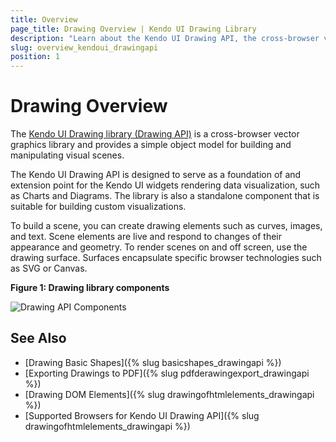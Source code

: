 ```yaml
---
title: Overview
page_title: Drawing Overview | Kendo UI Drawing Library
description: "Learn about the Kendo UI Drawing API, the cross-browser vector graphics library of the framework."
slug: overview_kendoui_drawingapi
position: 1
---
```


# Drawing Overview

The [Kendo UI Drawing library (Drawing API)](http://demos.telerik.com/kendo-ui/drawing/index) is a cross-browser vector graphics library and provides a simple object model for building and manipulating visual scenes.

The Kendo UI Drawing API is designed to serve as a foundation of and extension point for the Kendo UI widgets rendering data visualization, such as Charts and Diagrams. The library is also a standalone component that is suitable for building custom visualizations.

To build a scene, you can create drawing elements such as curves, images, and text. Scene elements are live and respond to changes of their appearance and geometry. To render scenes on and off screen, use the drawing surface. Surfaces encapsulate specific browser technologies such as SVG or Canvas.

**Figure 1: Drawing library components**

![Drawing API Components](images/components.png)

## See Also

* [Drawing Basic Shapes]({% slug basicshapes_drawingapi %})
* [Exporting Drawings to PDF]({% slug pdfderawingexport_drawingapi %})
* [Drawing DOM Elements]({% slug drawingofhtmlelements_drawingapi %})
* [Supported Browsers for Kendo UI Drawing API]({% slug drawingofhtmlelements_drawingapi %})
